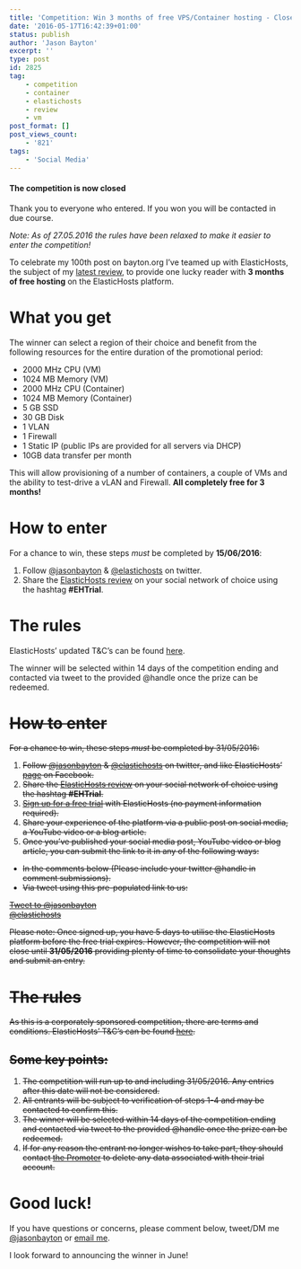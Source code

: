 ```yaml
---
title: 'Competition: Win 3 months of free VPS/Container hosting - Closed!'
date: '2016-05-17T16:42:39+01:00'
status: publish
author: 'Jason Bayton'
excerpt: ''
type: post
id: 2825
tag:
    - competition
    - container
    - elastichosts
    - review
    - vm
post_format: []
post_views_count:
    - '821'
tags:
    - 'Social Media'
---
```

<div class="callout callout-info"> 

#### **The competition is now closed**

Thank you to everyone who entered. If you won you will be contacted in due course.

</div>

*Note: As of 27.05.2016 the rules have been relaxed to make it easier to enter the competition!*

To celebrate my 100th post on bayton.org I’ve teamed up with ElasticHosts, the subject of my [latest review](/2016/05/elastichosts-review/), to provide one lucky reader with **3 months of free hosting** on the ElasticHosts platform.

What you get
============

The winner can select a region of their choice and benefit from the following resources for the entire duration of the promotional period:

- 2000 MHz CPU (VM)
- 1024 MB Memory (VM)
- 2000 MHz CPU (Container)
- 1024 MB Memory (Container)
- 5 GB SSD
- 30 GB Disk
- 1 VLAN
- 1 Firewall
- 1 Static IP (public IPs are provided for all servers via DHCP)
- 10GB data transfer per month

This will allow provisioning of a number of containers, a couple of VMs and the ability to test-drive a vLAN and Firewall. **All completely free for 3 months!**

How to enter
============

For a chance to win, these steps *must* be completed by **15/06/2016**:

1. Follow [@jasonbayton](//twitter.com/jasonbayton) &amp; [@elastichosts](//twitter.com/elastichosts) on twitter.
2. Share the [ElasticHosts review](/2016/05/elastichosts-review/) on your social network of choice using the hashtag **\#EHTrial**.

The rules
=========

ElasticHosts’ updated T&amp;C’s can be found [here](https://r2_worker.bayton.workers.dev/download/EHTermsConditions-updated.pdf).

The winner will be selected within 14 days of the competition ending and contacted via tweet to the provided @handle once the prize can be redeemed.

<del>How to enter</del>
=======================

<del>For a chance to win, these steps *must* be completed by 31/05/2016:</del>

1. <del>Follow [@jasonbayton](//twitter.com/jasonbayton) &amp; [@elastichosts](//twitter.com/elastichosts) on twitter, and like ElasticHosts’ [page](https://www.facebook.com/ElasticHosts) on Facebook.</del>
2. <del>Share the [ElasticHosts review](/2016/05/elastichosts-review/) on your social network of choice using the hashtag **\#EHTrial**.</del>
3. <del>[Sign up for a free trial](https://www.elastichosts.co.uk/free-trial/) with ElasticHosts (no payment information required).</del>
4. <del>Share your experience of the platform via a public post on social media, a YouTube video or a blog article.</del>
5. <del>Once you’ve published your social media post, YouTube video or blog article, you can submit the link to it in any of the following ways:</del>
  - <del>In the comments below (Please include your twitter @handle in comment submissions).</del>
  - <del>Via tweet using this pre-populated link to us:</del>

<del>[ Tweet to @jasonbayton  
@elastichosts](http://twitter.com/home?status=Hey%20@jasonbayton%20@elastichosts%20here's%20my%20competition%20entry:%20(link%20here))</del>

<del>Please note: Once signed up, you have 5 days to utilise the ElasticHosts platform before the free trial expires. However, the competition will not close until **31/05/2016** providing plenty of time to consolidate your thoughts and submit an entry.</del>

<del>The rules</del>
====================

<del>As this is a corporately sponsored competition, there are terms and conditions. ElasticHosts’ T&amp;C’s can be found [here](https://r2_worker.bayton.workers.dev/download/EHTermsConditions.pdf).</del>

<del>Some key points:</del>
---------------------------

1. <del>The competition will run up to and including 31/05/2016. Any entries after this date will not be considered.</del>
2. <del>All entrants will be subject to verification of steps 1-4 and may be contacted to confirm this.</del>
3. <del>The winner will be selected within 14 days of the competition ending and contacted via tweet to the provided @handle once the prize can be redeemed.</del>
4. <del>If for any reason the entrant no longer wishes to take part, they should contact [the Promoter](mailto:support@elastichosts.com) to delete any data associated with their trial account.</del>

Good luck!
==========

If you have questions or concerns, please comment below, tweet/DM me [@jasonbayton](//twitter.com/jasonbayton) or [email me](mailto:jason@bayton.org).

I look forward to announcing the winner in June!